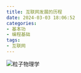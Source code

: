 ```yaml
---
title: 互联网发展的历程
date: 2024-03-03 18:06:52
categories:
- 基本功
- 编程基础
tags:
- 互联网
---
```


![粒子物理学](/pic/基本功/编程基础/互联网发展的历程/互联网历史.jpeg)